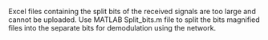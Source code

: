 Excel files containing the split bits of the received signals are too large and cannot be uploaded. Use MATLAB Split_bits.m 
file to split the bits magnified files into the separate bits for demodulation using the network.
